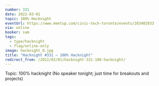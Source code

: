 ```yaml
---
number: 331
date: 2022-03-01
topic: 100% Hacknight
eventUrl: https://www.meetup.com/civic-tech-toronto/events/283402933
via: online
booker: sam
tags:
  - type/hacknight
  - flag/online-only
image: hacknight_0.jpg
title: "Hacknight #331 – 100% Hacknight"
redirect_from: /2022/03/01/hacknight-331-100-hacknight/
---
```


Topic:
100% hacknight
(No speaker tonight; just time for breakouts and projects)
